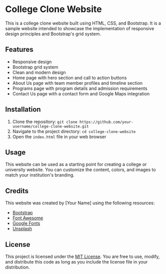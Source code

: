 # College Clone Website

This is a college clone website built using HTML, CSS, and Bootstrap. It is a sample website intended to showcase the implementation of responsive design principles and Bootstrap's grid system. 

## Features

- Responsive design
- Bootstrap grid system
- Clean and modern design
- Home page with hero section and call to action buttons
- About Us page with team member profiles and timeline section
- Programs page with program details and admission requirements
- Contact Us page with a contact form and Google Maps integration

## Installation

1. Clone the repository: `git clone https://github.com/your-username/college-clone-website.git`
2. Navigate to the project directory: `cd college-clone-website`
3. Open the `index.html` file in your web browser

## Usage

This website can be used as a starting point for creating a college or university website. You can customize the content, colors, and images to match your institution's branding. 

## Credits

This website was created by [Your Name] using the following resources:

- [Bootstrap](https://getbootstrap.com/)
- [Font Awesome](https://fontawesome.com/)
- [Google Fonts](https://fonts.google.com/)
- [Unsplash](https://unsplash.com/)

## License

This project is licensed under the [MIT License](https://opensource.org/licenses/MIT). You are free to use, modify, and distribute this code as long as you include the license file in your distribution.
